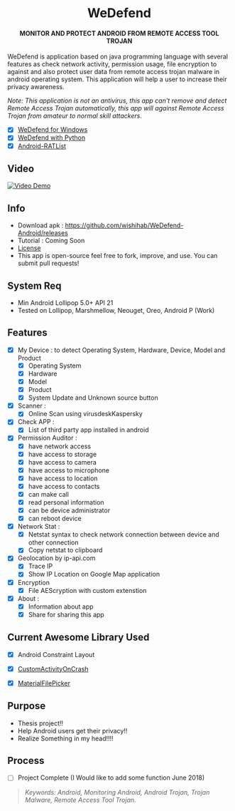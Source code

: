 <h1 align="center">WeDefend</h1>
<h4 align="center">MONITOR AND PROTECT ANDROID FROM REMOTE ACCESS TOOL TROJAN</h4>



WeDefend is application based on java programming language with several features as check network activity, permission usage, file encryption to against and also protect user data from remote access trojan malware in android operating system. This application will help a user to increase their privacy awareness.

	
<i>Note: This application is not an antivirus, this app can't remove and detect Remote Access Trojan automatically, this app will against Remote Access Trojan from amateur to normal skill attackers.</i>

- [x] [WeDefend for Windows](https://github.com/wishihab/WeDefend)
- [x] [WeDefend with Python](https://github.com/wishihab/WeDefendPyth)
- [x] [Android-RATList](https://github.com/wishihab/Android-RATList)

## Video
[![Video Demo](https://github.com/wishihab/WeDefend-Android/blob/master/YoutubeVideo.PNG)](https://youtu.be/zTdZT4CCSVE) 

## Info

- Download apk : https://github.com/wishihab/WeDefend-Android/releases
- Tutorial : Coming Soon
- [License](https://github.com/wishihab/WiDefend-Android/blob/master/LICENSE)
- This app is open-source feel free to fork, improve, and use. You can submit pull requests!

## System Req

- Min Android Lollipop 5.0+ API 21
- Tested on Lollipop, Marshmellow, Neouget, Oreo, Android P  (Work)


## Features

- [x] My Device : to detect Operating System, Hardware, Device, Model and Product
	- [x] Operating System
	- [x] Hardware
	- [x] Model
	- [x] Product
	- [x] System Update and Unknown source button
	
- [x] Scanner :
	- [x] Online Scan using virusdeskKaspersky
	
- [x] Check APP : 
	- [x] List of third party app installed in android

- [x] Permission Auditor :
	- [x] have network access
	- [x] have access to storage
	- [x] have access to camera
	- [x] have access to microphone
	- [x] have access to location
	- [x] have access to contacts
	- [x] can make call
	- [x] read personal information
	- [x] can be device administrator
	- [x] can reboot device
	
- [x] Network Stat :
	- [x] Netstat syntax to check network connection between device and other connection
	- [x] Copy netstat to clipboard

- [x] Geolocation by ip-api.com
	- [x] Trace IP
	- [x] Show IP Location on Google Map application
	
- [x] Encryption
	- [x] File AEScryption with custom extenstion

- [x] About : 
	- [x] Information about app
	- [x] Share for sharing this app

## Current Awesome Library Used
- [x] Android Constraint Layout
- [x] [CustomActivityOnCrash](https://github.com/Ereza/CustomActivityOnCrash)
- [x] [MaterialFilePicker](https://github.com/nbsp-team/MaterialFilePicker)


## Purpose
- Thesis project!!
- Help Android users get their privacy!!
- Realize Something in my head!!!!

## Process
- [ ] Project Complete (I Would like to add some function June 2018)

> *Keywords: Android, Monitoring Android, Android Trojan, Trojan Malware, Remote Access Tool Trojan.*

